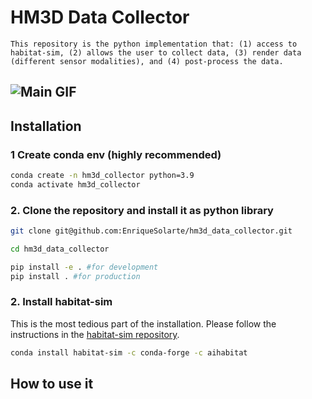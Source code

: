 # HM3D Data Collector
    This repository is the python implementation that: (1) access to habitat-sim, (2) allows the user to collect data, (3) render data (different sensor modalities), and (4) post-process the data.
![Main GIF](assets/main.gif)
---
## Installation
### 1 Create conda env (highly recommended)
```bash
conda create -n hm3d_collector python=3.9 
conda activate hm3d_collector
```

### 2. Clone the repository and install it as python library
```bash
git clone git@github.com:EnriqueSolarte/hm3d_data_collector.git

cd hm3d_data_collector

pip install -e . #for development
pip install . #for production
```

### 2. Install habitat-sim
This is the most tedious part of the installation. Please follow the instructions in the [habitat-sim repository](https://arc.net/l/quote/qolneuio). 

```bash
conda install habitat-sim -c conda-forge -c aihabitat
``` 

## How to use it